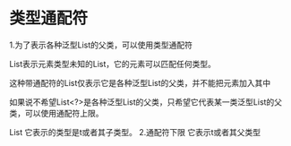 # 类型通配符

1.为了表示各种泛型List的父类，可以使用类型通配符

<?>

List<?>表示元素类型未知的List，它的元素可以匹配任何类型。

这种带通配符的List仅表示它是各种泛型List的父类，并不能把元素加入其中



如果说不希望List<?>是各种泛型List的父类，只希望它代表某一类泛型List的父类，可以使用通配符上限。

<? extends 类型>
List<? extends t> 它表示的类型是t或者其子类型。

2.通配符下限

<? super 类型>

它表示t或者其父类型